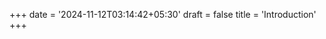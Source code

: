 +++
date = '2024-11-12T03:14:42+05:30'
draft = false
title = 'Introduction'
+++
<!-- Enter Header Here -->

[embedmd]:# (output/CHANGELOG.md)


<!-- Enter Footer Here -->